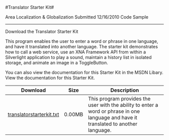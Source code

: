 #Translator Starter Kit#

Area
Localization & Globalization
Submitted
12/16/2010
Code Sample

---

Download the Translator Starter Kit

This program enables the user to enter a word or phrase in one language, and have it translated into another language. The starter kit demonstrates how to call a web service, use an XNA Framework API from within a Silverlight application to play a sound, maintain a history list in isolated storage, and animate an image in a ToggleButton.

You can also view the documentation for this Starter Kit in the MSDN Libary. View the documentation for this Starter Kit.


Download | Size | Description
---|---|---|
[translatorstarterkit.txt](https://github.com/DDReaper/XNAGameStudio/blob/master/Documents/translatorstarterkit.txt?raw=true) | 0.00MB | This program provides the user with the ability to enter a word or phrase in one language and have it translated to another language.
